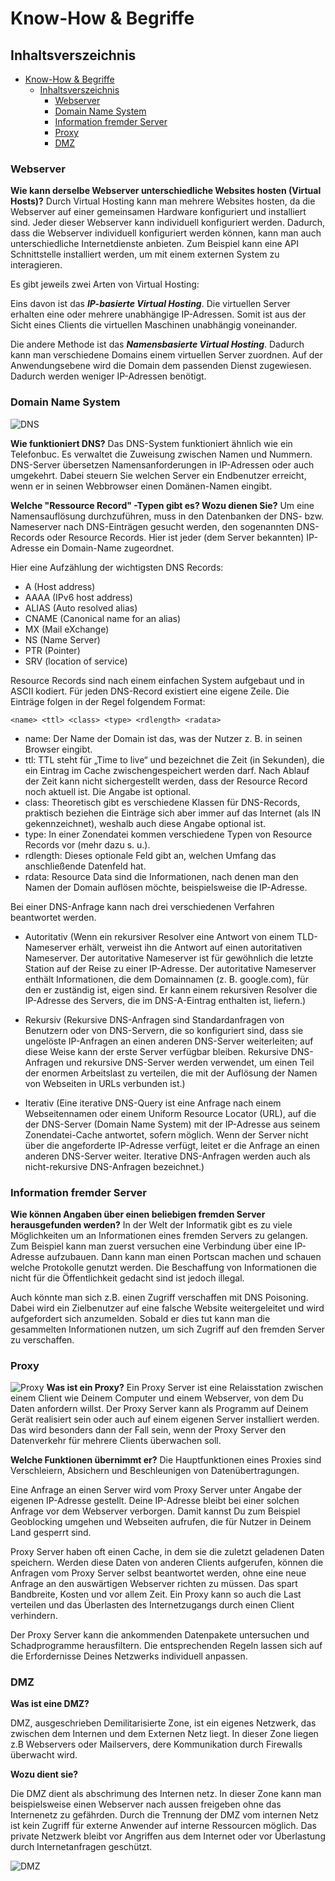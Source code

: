 # Know-How & Begriffe

## Inhaltsverszeichnis
- [Know-How & Begriffe](#know-how--begriffe)
  - [Inhaltsverszeichnis](#inhaltsverszeichnis)
    - [Webserver](#webserver)
    - [Domain Name System](#domain-name-system)
    - [Information fremder Server](#information-fremder-server)
    - [Proxy](#proxy)
    - [DMZ](#dmz)

### Webserver

**Wie kann derselbe Webserver unterschiedliche Websites hosten (Virtual Hosts)?**
Durch Virtual Hosting kann man mehrere Websites hosten, da die Webserver auf einer gemeinsamen Hardware konfiguriert und installiert sind. Jeder dieser Webserver kann individuell konfiguriert werden. Dadurch, dass die Webserver individuell konfiguriert werden können, kann man auch unterschiedliche Internetdienste anbieten. Zum Beispiel kann eine API Schnittstelle installiert werden, um mit einem externen System zu interagieren.

Es gibt jeweils zwei Arten von Virtual Hosting: 

Eins davon ist das ***IP-basierte Virtual Hosting***. Die virtuellen Server erhalten eine oder mehrere unabhängige IP-Adressen. Somit ist aus der Sicht eines Clients die virtuellen Maschinen unabhängig voneinander.

Die andere Methode ist das ***Namensbasierte Virtual Hosting***. Dadurch kann man verschiedene Domains einem virtuellen Server zuordnen. Auf der Anwendungsebene wird die Domain dem passenden Dienst zugewiesen. Dadurch werden weniger IP-Adressen benötigt.


### Domain Name System
![DNS](images/DNS.png)

**Wie funktioniert DNS?**
Das DNS-System funktioniert ähnlich wie ein Telefonbuc. Es verwaltet die Zuweisung zwischen Namen und Nummern. DNS-Server übersetzen Namensanforderungen in IP-Adressen oder auch umgekehrt. Dabei steuern Sie welchen Server ein Endbenutzer erreicht, wenn er in seinen Webbrowser einen Domänen-Namen eingibt.

**Welche "Ressource Record" -Typen gibt es? Wozu dienen Sie?**
Um eine Namensauflösung durchzuführen, muss in den Datenbanken der DNS- bzw. Nameserver nach DNS-Einträgen gesucht werden, den sogenannten DNS-Records oder Resource Records. Hier ist jeder (dem Server bekannten) IP-Adresse ein Domain-Name zugeordnet.

Hier eine Aufzählung der wichtigsten DNS Records:

- A (Host address)
- AAAA (IPv6 host address)
- ALIAS (Auto resolved alias)
- CNAME (Canonical name for an alias)
- MX (Mail eXchange)
- NS (Name Server)
- PTR (Pointer)
- SRV (location of service)

Resource Records sind nach einem einfachen System aufgebaut und in ASCII kodiert. Für jeden DNS-Record existiert eine eigene Zeile. 
Die Einträge folgen in der Regel folgendem Format:

    <name> <ttl> <class> <type> <rdlength> <radata>

- name: Der Name der Domain ist das, was der Nutzer z. B. in seinen Browser eingibt.
- ttl: TTL steht für „Time to live“ und bezeichnet die Zeit (in Sekunden), die ein Eintrag im Cache zwischengespeichert werden darf. Nach Ablauf der Zeit kann nicht sichergestellt werden, dass der Resource Record noch aktuell ist. Die Angabe ist optional.
- class: Theoretisch gibt es verschiedene Klassen für DNS-Records, praktisch beziehen die Einträge sich aber immer auf das Internet (als IN gekennzeichnet), weshalb auch diese Angabe optional ist.
- type: In einer Zonendatei kommen verschiedene Typen von Resource Records vor (mehr dazu s. u.).
- rdlength: Dieses optionale Feld gibt an, welchen Umfang das anschließende Datenfeld hat.
- rdata: Resource Data sind die Informationen, nach denen man den Namen der Domain auflösen möchte, beispielsweise die IP-Adresse.

Bei einer DNS-Anfrage kann nach drei verschiedenen Verfahren beantwortet werden.

- Autoritativ 
(Wenn ein rekursiver Resolver eine Antwort von einem TLD-Nameserver erhält, verweist ihn die Antwort auf einen autoritativen Nameserver. Der autoritative Nameserver ist für gewöhnlich die letzte Station auf der Reise zu einer IP-Adresse. Der autoritative Nameserver enthält Informationen, die dem Domainnamen (z. B. google.com), für den er zuständig ist, eigen sind. Er kann einem rekursiven Resolver die IP-Adresse des Servers, die im DNS-A-Eintrag enthalten ist, liefern.)

- Rekursiv
(Rekursive DNS-Anfragen sind Standardanfragen von Benutzern oder von DNS-Servern, die so konfiguriert sind, dass sie ungelöste IP-Anfragen an einen anderen DNS-Server weiterleiten; auf diese Weise kann der erste Server verfügbar bleiben. Rekursive DNS-Anfragen und rekursive DNS-Server werden verwendet, um einen Teil der enormen Arbeitslast zu verteilen, die mit der Auflösung der Namen von Webseiten in URLs verbunden ist.)

- Iterativ 
(Eine iterative DNS-Query ist eine Anfrage nach einem Webseitennamen oder einem Uniform Resource Locator (URL), auf die der DNS-Server (Domain Name System) mit der IP-Adresse aus seinem Zonendatei-Cache antwortet, sofern möglich. Wenn der Server nicht über die angeforderte IP-Adresse verfügt, leitet er die Anfrage an einen anderen DNS-Server weiter. Iterative DNS-Anfragen werden auch als nicht-rekursive DNS-Anfragen bezeichnet.)

### Information fremder Server

**Wie können Angaben über einen beliebigen fremden Server herausgefunden werden?**
In der Welt der Informatik gibt es zu viele Möglichkeiten um an Informationen eines fremden Servers zu gelangen. Zum Beispiel kann man zuerst versuchen eine Verbindung über eine IP-Adresse aufzubauen. Dann kann man einen Portscan machen und schauen welche Protokolle genutzt werden. Die Beschaffung von Informationen die nicht für die Öffentlichkeit gedacht sind ist jedoch illegal.

Auch könnte man sich z.B. einen Zugriff verschaffen mit DNS Poisoning. Dabei wird ein Zielbenutzer auf eine falsche Website weitergeleitet und wird aufgefordert sich anzumelden. Sobald er dies tut kann man die gesammelten Informationen nutzen, um sich Zugriff auf den fremden Server zu verschaffen.

### Proxy
![Proxy](images/Proxy.png)
**Was ist ein Proxy?**
Ein Proxy Server ist eine Relaisstation zwischen einem Client wie Deinem Computer und einem Webserver, von dem Du Daten anfordern willst. Der Proxy Server kann als Programm auf Deinem Gerät realisiert sein oder auch auf einem eigenen Server installiert werden. Das wird besonders dann der Fall sein, wenn der Proxy Server den Datenverkehr für mehrere Clients überwachen soll.

**Welche Funktionen übernimmt er?**
Die Hauptfunktionen eines Proxies sind Verschleiern, Absichern und Beschleunigen von Datenübertragungen.

Eine Anfrage an einen Server wird vom Proxy Server unter Angabe der eigenen IP-Adresse gestellt. Deine IP-Adresse bleibt bei einer solchen Anfrage vor dem Webserver verborgen. Damit kannst Du zum Beispiel Geoblocking umgehen und Webseiten aufrufen, die für Nutzer in Deinem Land gesperrt sind.

Proxy Server haben oft einen Cache, in dem sie die zuletzt geladenen Daten speichern. Werden diese Daten von anderen Clients aufgerufen, können die Anfragen vom Proxy Server selbst beantwortet werden, ohne eine neue Anfrage an den auswärtigen Webserver richten zu müssen. Das spart Bandbreite, Kosten und vor allem Zeit. Ein Proxy kann so auch die Last verteilen und das Überlasten des Internetzugangs durch einen Client verhindern.

Der Proxy Server kann die ankommenden Datenpakete untersuchen und Schadprogramme herausfiltern. Die entsprechenden Regeln lassen sich auf die Erfordernisse Deines Netzwerks individuell anpassen.

### DMZ
**Was ist eine DMZ?**

DMZ, ausgeschrieben Demilitarisierte Zone, ist ein eigenes Netzwerk, das zwischen dem Internen und dem Externen Netz liegt. In dieser Zone liegen z.B Webservers oder Mailservers, dere Kommunikation durch Firewalls überwacht wird.


**Wozu dient sie?**

Die DMZ dient als abschrimung des Internen netz. In dieser Zone kann man beispielsweise einen Webserver nach aussen freigeben ohne das Internenetz zu gefährden.
Durch die Trennung der DMZ vom internen Netz ist kein Zugriff für externe Anwender auf interne Ressourcen möglich. Das private Netzwerk bleibt vor Angriffen aus dem Internet oder vor Überlastung durch Internetanfragen geschützt.

![DMZ](images/DMZ.png)
